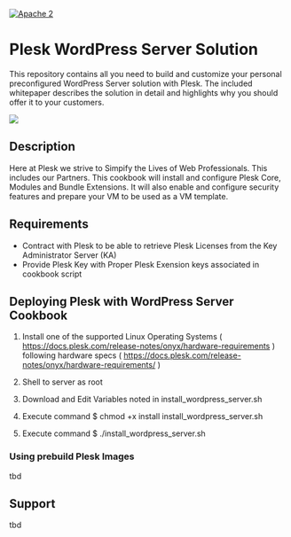 [![Apache 2](http://img.shields.io/badge/license-Apache%202-blue.svg)](http://www.apache.org/licenses/LICENSE-2.0)

# Plesk WordPress Server Solution

This repository contains all you need to build and customize your personal preconfigured WordPress Server solution with Plesk. The included whitepaper describes the solution in detail and highlights why you should offer it to your customers.

![](https://raw.githubusercontent.com/plesk/ext-welcome-wp/master/_meta/screenshots/1.png)

## Description

  Here at Plesk we strive to Simpify the Lives of Web Professionals. This includes our Partners. This cookbook will install and configure Plesk Core, Modules and Bundle Extensions. It will also enable and configure security features and prepare your VM to be used as a VM template. 

## Requirements

 * Contract with Plesk to be able to retrieve Plesk Licenses from the Key Administrator Server (KA)
 * Provide Plesk Key with Proper Plesk Exension keys associated in cookbook script
 
## Deploying Plesk with WordPress Server Cookbook

1. Install one of the supported Linux Operating Systems ( https://docs.plesk.com/release-notes/onyx/hardware-requirements ) following hardware specs ( https://docs.plesk.com/release-notes/onyx/hardware-requirements/ )

2. Shell to server as root

3. Download and Edit Variables noted in install_wordpress_server.sh

4. Execute command 
   $ chmod +x install install_wordpress_server.sh

5. Execute command 
   $ ./install_wordpress_server.sh

### Using prebuild Plesk Images

tbd

## Support

tbd
